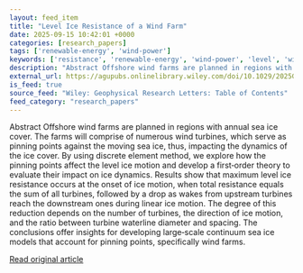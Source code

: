 ```yaml
---
layout: feed_item
title: "Level Ice Resistance of a Wind Farm"
date: 2025-09-15 10:42:01 +0000
categories: [research_papers]
tags: ['renewable-energy', 'wind-power']
keywords: ['resistance', 'renewable-energy', 'wind-power', 'level', 'wind']
description: "Abstract Offshore wind farms are planned in regions with annual sea ice cover"
external_url: https://agupubs.onlinelibrary.wiley.com/doi/10.1029/2025GL115284?af=R
is_feed: true
source_feed: "Wiley: Geophysical Research Letters: Table of Contents"
feed_category: "research_papers"
---
```


Abstract Offshore wind farms are planned in regions with annual sea ice cover. The farms will comprise of numerous wind turbines, which serve as pinning points against the moving sea ice, thus, impacting the dynamics of the ice cover. By using discrete element method, we explore how the pinning points affect the level ice motion and develop a first‐order theory to evaluate their impact on ice dynamics. Results show that maximum level ice resistance occurs at the onset of ice motion, when total resistance equals the sum of all turbines, followed by a drop as wakes from upstream turbines reach the downstream ones during linear ice motion. The degree of this reduction depends on the number of turbines, the direction of ice motion, and the ratio between turbine waterline diameter and spacing. The conclusions offer insights for developing large‐scale continuum sea ice models that account for pinning points, specifically wind farms.

[Read original article](https://agupubs.onlinelibrary.wiley.com/doi/10.1029/2025GL115284?af=R)
